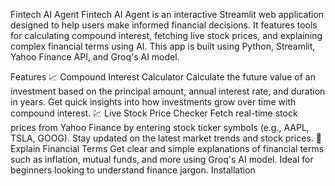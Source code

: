 Fintech AI Agent
Fintech AI Agent is an interactive Streamlit web application designed to help users make informed financial decisions. It features tools for calculating compound interest, fetching live stock prices, and explaining complex financial terms using AI. This app is built using Python, Streamlit, Yahoo Finance API, and Groq's AI model.

Features
📈 Compound Interest Calculator
Calculate the future value of an investment based on the principal amount, annual interest rate, and duration in years.
Get quick insights into how investments grow over time with compound interest.
💹 Live Stock Price Checker
Fetch real-time stock prices from Yahoo Finance by entering stock ticker symbols (e.g., AAPL, TSLA, GOOG).
Stay updated on the latest market trends and stock prices.
🧠 Explain Financial Terms
Get clear and simple explanations of financial terms such as inflation, mutual funds, and more using Groq's AI model.
Ideal for beginners looking to understand finance jargon.
Installation